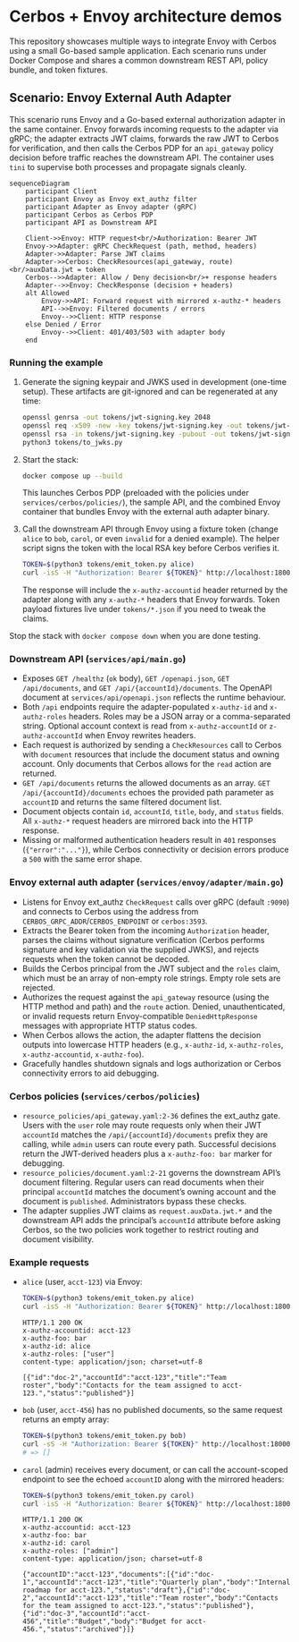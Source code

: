 # Cerbos + Envoy architecture demos

This repository showcases multiple ways to integrate Envoy with Cerbos using a small
Go-based sample application. Each scenario runs under Docker Compose and shares a
common downstream REST API, policy bundle, and token fixtures.

## Scenario: Envoy External Auth Adapter

This scenario runs Envoy and a Go-based external authorization adapter in the same container. Envoy forwards incoming requests to the adapter via gRPC; the adapter extracts JWT claims, forwards the raw JWT to Cerbos for verification, and then calls the Cerbos PDP for an `api_gateway` policy decision before traffic reaches the downstream API. The container uses `tini` to supervise both processes and propagate signals cleanly.

```mermaid
sequenceDiagram
    participant Client
    participant Envoy as Envoy ext_authz filter
    participant Adapter as Envoy adapter (gRPC)
    participant Cerbos as Cerbos PDP
    participant API as Downstream API

    Client->>Envoy: HTTP request<br/>Authorization: Bearer JWT
    Envoy->>Adapter: gRPC CheckRequest (path, method, headers)
    Adapter->>Adapter: Parse JWT claims
    Adapter->>Cerbos: CheckResources(api_gateway, route)<br/>auxData.jwt = token
    Cerbos-->>Adapter: Allow / Deny decision<br/>+ response headers
    Adapter-->>Envoy: CheckResponse (decision + headers)
    alt Allowed
        Envoy->>API: Forward request with mirrored x-authz-* headers
        API-->>Envoy: Filtered documents / errors
        Envoy-->>Client: HTTP response
    else Denied / Error
        Envoy-->>Client: 401/403/503 with adapter body
    end
```

### Running the example

1. Generate the signing keypair and JWKS used in development (one-time setup). These artifacts are git-ignored and can be regenerated at any time:

   ```sh
   openssl genrsa -out tokens/jwt-signing.key 2048
   openssl req -x509 -new -key tokens/jwt-signing.key -out tokens/jwt-signing.crt -days 365 -subj "/CN=envoy-adapter"
   openssl rsa -in tokens/jwt-signing.key -pubout -out tokens/jwt-signing.pub.pem
   python3 tokens/to_jwks.py
   ```

2. Start the stack:

   ```sh
   docker compose up --build
   ```

   This launches Cerbos PDP (preloaded with the policies under `services/cerbos/policies/`), the sample API, and the combined Envoy container that bundles Envoy with the external auth adapter binary.

3. Call the downstream API through Envoy using a fixture token (change `alice` to `bob`, `carol`, or even `invalid` for a denied example). The helper script signs the token with the local RSA key before Cerbos verifies it.

   ```sh
   TOKEN=$(python3 tokens/emit_token.py alice)
   curl -isS -H "Authorization: Bearer ${TOKEN}" http://localhost:18000/api/documents
   ```

   The response will include the `x-authz-accountid` header returned by the adapter along with any `x-authz-*` headers that Envoy forwards. Token payload fixtures live under `tokens/*.json` if you need to tweak the claims.

Stop the stack with `docker compose down` when you are done testing.

### Downstream API (`services/api/main.go`)

- Exposes `GET /healthz` (`ok` body), `GET /openapi.json`, `GET /api/documents`, and `GET /api/{accountId}/documents`. The OpenAPI document at `services/api/openapi.json` reflects the runtime behaviour.
- Both `/api` endpoints require the adapter-populated `x-authz-id` and `x-authz-roles` headers. Roles may be a JSON array or a comma-separated string. Optional account context is read from `x-authz-accountId` or `z-authz-accountId` when Envoy rewrites headers.
- Each request is authorized by sending a `CheckResources` call to Cerbos with `document` resources that include the document status and owning account. Only documents that Cerbos allows for the `read` action are returned.
- `GET /api/documents` returns the allowed documents as an array. `GET /api/{accountId}/documents` echoes the provided path parameter as `accountID` and returns the same filtered document list.
- Document objects contain `id`, `accountId`, `title`, `body`, and `status` fields. All `x-authz-*` request headers are mirrored back into the HTTP response.
- Missing or malformed authentication headers result in `401` responses (`{"error":"..."}`), while Cerbos connectivity or decision errors produce a `500` with the same error shape.

### Envoy external auth adapter (`services/envoy/adapter/main.go`)

- Listens for Envoy ext_authz `CheckRequest` calls over gRPC (default `:9090`) and connects to Cerbos using the address from `CERBOS_GRPC_ADDR`/`CERBOS_ENDPOINT` or `cerbos:3593`.
- Extracts the Bearer token from the incoming `Authorization` header, parses the claims without signature verification (Cerbos performs signature and key validation via the supplied JWKS), and rejects requests when the token cannot be decoded.
- Builds the Cerbos principal from the JWT subject and the `roles` claim, which must be an array of non-empty role strings. Empty role sets are rejected.
- Authorizes the request against the `api_gateway` resource (using the HTTP method and path) and the `route` action. Denied, unauthenticated, or invalid requests return Envoy-compatible `DeniedHttpResponse` messages with appropriate HTTP status codes.
- When Cerbos allows the action, the adapter flattens the decision outputs into lowercase HTTP headers (e.g., `x-authz-id`, `x-authz-roles`, `x-authz-accountid`, `x-authz-foo`).
- Gracefully handles shutdown signals and logs authorization or Cerbos connectivity errors to aid debugging.

### Cerbos policies (`services/cerbos/policies`)

- `resource_policies/api_gateway.yaml:2-36` defines the ext_authz gate. Users with the `user` role may route requests only when their JWT `accountId` matches the `/api/{accountId}/documents` prefix they are calling, while `admin` users can route every path. Successful decisions return the JWT-derived headers plus a `x-authz-foo: bar` marker for debugging.
- `resource_policies/document.yaml:2-21` governs the downstream API’s document filtering. Regular users can read documents when their principal `accountId` matches the document’s owning account and the document is `published`. Administrators bypass these checks.
- The adapter supplies JWT claims as `request.auxData.jwt.*` and the downstream API adds the principal’s `accountId` attribute before asking Cerbos, so the two policies work together to restrict routing and document visibility.

### Example requests

- `alice` (user, `acct-123`) via Envoy:

  ```sh
  TOKEN=$(python3 tokens/emit_token.py alice)
  curl -isS -H "Authorization: Bearer ${TOKEN}" http://localhost:18000/api/documents
  ```

  ```
  HTTP/1.1 200 OK
  x-authz-accountid: acct-123
  x-authz-foo: bar
  x-authz-id: alice
  x-authz-roles: ["user"]
  content-type: application/json; charset=utf-8

  [{"id":"doc-2","accountId":"acct-123","title":"Team roster","body":"Contacts for the team assigned to acct-123.","status":"published"}]
  ```

- `bob` (user, `acct-456`) has no published documents, so the same request returns an empty array:

  ```sh
  TOKEN=$(python3 tokens/emit_token.py bob)
  curl -sS -H "Authorization: Bearer ${TOKEN}" http://localhost:18000/api/documents
  # => []
  ```

- `carol` (admin) receives every document, or can call the account-scoped endpoint to see the echoed `accountID` along with the mirrored headers:

  ```sh
  TOKEN=$(python3 tokens/emit_token.py carol)
  curl -isS -H "Authorization: Bearer ${TOKEN}" http://localhost:18000/api/acct-123/documents
  ```

  ```
  HTTP/1.1 200 OK
  x-authz-accountid: acct-123
  x-authz-foo: bar
  x-authz-id: carol
  x-authz-roles: ["admin"]
  content-type: application/json; charset=utf-8

  {"accountID":"acct-123","documents":[{"id":"doc-1","accountId":"acct-123","title":"Quarterly plan","body":"Internal roadmap for acct-123.","status":"draft"},{"id":"doc-2","accountId":"acct-123","title":"Team roster","body":"Contacts for the team assigned to acct-123.","status":"published"},{"id":"doc-3","accountId":"acct-456","title":"Budget","body":"Budget for acct-456.","status":"archived"}]}
  ```
